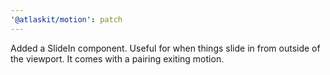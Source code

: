 ```yaml
---
'@atlaskit/motion': patch
---
```


Added a SlideIn component. Useful for when things slide in from outside of the viewport. It comes with a pairing exiting motion.
